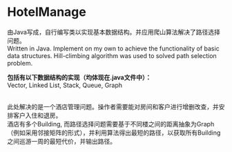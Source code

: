 # HotelManage
由Java写成，自行编写类以实现基本数据结构。并应用爬山算法解决了路径选择问题。<br>
Written in Java. Implement on my own to achieve the functionality of basic data structures. Hill-climbing algorithm was used to solved path selection problem.<br>

**包括有以下数据结构的实现（均体现在.java文件中）：**<br>
Vector, Linked List, Stack, Queue, Graph<br><br>

此处解决的是一个酒店管理问题。操作者需要能对房间和客户进行增删改查，并安排客户入住和退房。<br>
酒店有多个Building, 而路径选择问题需要基于不同楼之间的距离抽象为Graph（例如采用邻接矩阵的形式），并利用算法得出最短的路径，以获取所有Building之间巡游一周的最短代价，并输出路径。
